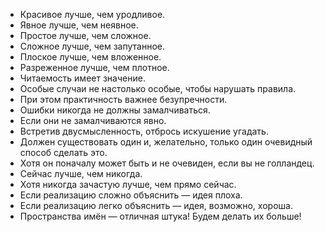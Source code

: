 - Красивое лучше, чем уродливое.
- Явное лучше, чем неявное.
- Простое лучше, чем сложное.
- Сложное лучше, чем запутанное.
- Плоское лучше, чем вложенное.
- Разреженное лучше, чем плотное.
- Читаемость имеет значение.
- Особые случаи не настолько особые, чтобы нарушать правила.
- При этом практичность важнее безупречности.
- Ошибки никогда не должны замалчиваться.
- Если они не замалчиваются явно.
- Встретив двусмысленность, отбрось искушение угадать.
- Должен существовать один и, желательно, только один очевидный способ сделать это.
- Хотя он поначалу может быть и не очевиден, если вы не голландец.
- Сейчас лучше, чем никогда.
- Хотя никогда зачастую лучше, чем прямо сейчас.
- Если реализацию сложно объяснить — идея плоха.
- Если реализацию легко объяснить — идея, возможно, хороша.
- Пространства имён — отличная штука! Будем делать их больше!